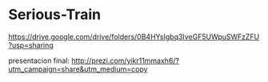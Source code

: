 # Serious-Train

https://drive.google.com/drive/folders/0B4HYsIgbq3IveGF5UWpuSWFzZFU?usp=sharing

presentacion final: http://prezi.com/yikr11mmaxh6/?utm_campaign=share&utm_medium=copy
